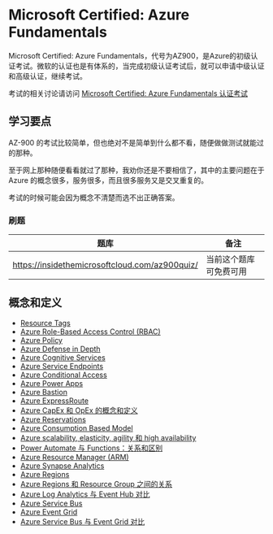 # Microsoft Certified: Azure Fundamentals

Microsoft Certified: Azure Fundamentals，代号为AZ900，是Azure的初级认证考试。微软的认证也是有体系的，当完成初级认证考试后，就可以申请中级认证和高级认证，继续考试。

考试的相关讨论请访问 [Microsoft Certified: Azure Fundamentals 认证考试](https://www.isharkfly.com/t/microsoft-certified-azure-fundamentals/17770)

## 学习要点

AZ-900 的考试比较简单，但也绝对不是简单到什么都不看，随便做做测试就能过的那种。

至于网上那种随便看看就过了那种，我劝你还是不要相信了，其中的主要问题在于 Azure 的概念很多，服务很多，而且很多服务又是交叉重复的。

考试的时候可能会因为概念不清楚而选不出正确答案。

### 刷题

| 题库                                             | 备注          |
|------------------------------------------------|-------------|
| https://insidethemicrosoftcloud.com/az900quiz/ | 当前这个题库可免费可用 |

## 概念和定义

* [Resource Tags](https://www.isharkfly.com/t/azure-resource-tags/17796)
* [Azure Role-Based Access Control (RBAC)](https://www.isharkfly.com/t/azure-role-based-access-control-rbac/17797)
* [Azure Policy](https://www.isharkfly.com/t/azure-policy/17798)
* [Azure Defense in Depth](https://www.isharkfly.com/t/azure-defense-in-depth/17799)
* [Azure Cognitive Services](https://www.isharkfly.com/t/azure-cognitive-services/17800)
* [Azure Service Endpoints](https://www.isharkfly.com/t/azure-service-endpoints/17801)
* [Azure Conditional Access](https://www.isharkfly.com/t/azure-conditional-access/17802)
* [Azure Power Apps](https://www.isharkfly.com/t/azure-power-apps/17803)
* [Azure Bastion](https://www.isharkfly.com/t/azure-bastion/17804)
* [Azure ExpressRoute](https://www.isharkfly.com/t/azure-expressroute/17805)
* [Azure CapEx 和 OpEx 的概念和定义](https://www.isharkfly.com/t/azure-capex-opex/17807)
* [Azure Reservations](https://www.isharkfly.com/t/azure/17808)
* [Azure Consumption Based Model](https://www.isharkfly.com/t/azure/17809)
* [Azure scalability, elasticity, agility 和 high availability](https://www.isharkfly.com/t/untitled-ai-bot-pm/17811)
* [Power Automate 与 Functions：关系和区别](https://www.isharkfly.com/t/untitled-ai-bot-pm/17814)
* [Azure Resource Manager (ARM)](https://www.isharkfly.com/t/azure-arm/17815)
* [Azure Synapse Analytics](https://www.isharkfly.com/t/untitled-ai-bot-pm/17816)
* [Azure Regions](https://www.isharkfly.com/t/azure/17817)
* [Azure Regions 和 Resource Group 之间的关系](https://www.isharkfly.com/t/azure/17818)
* [Azure Log Analytics 与 Event Hub 对比](https://www.isharkfly.com/t/azure-log-analytics-event-hub/17819)
* [Azure Service Bus](https://www.isharkfly.com/t/azure-service-bus/17821)
* [Azure Event Grid](https://www.isharkfly.com/t/azure-event-grid/17820)
* [Azure Service Bus 与 Event Grid 对比](https://www.isharkfly.com/t/azure-service-bus-event-grid/17822)